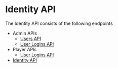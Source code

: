 # Identity API

The Identity API consists of the following endpoints

* Admin APIs
    * [Users API](admin-users.md)
    * [User Logins API](admin-user-logins.md)
* Player APIs
    * [User Logins API](user-logins.md)
* [Identity API](identity.md)

